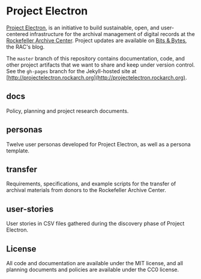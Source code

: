 # Project Electron

[Project Electron](http://projectelectron.rockarch.org/), is an initiative to build sustainable, open, and user-centered infrastructure for the archival management of digital records at the [Rockefeller Archive Center](http://rockarch.org/). Project updates are available on [Bits & Bytes](http://blog.rockarch.org/), the RAC's blog. 

The `master` branch of this repository contains documentation, code, and other project artifacts that we want to share and keep under version control. See the `gh-pages` branch for the Jekyll-hosted site at [http://projectelectron.rockarch.org](http://projectelectron.rockarch.org).

## docs

Policy, planning and project research documents.

## personas

Twelve user personas developed for Project Electron, as well as a persona template.

## transfer

Requirements, specifications, and example scripts for the transfer of archival materials from donors to the Rockefeller Archive Center. 

## user-stories

User stories in CSV files gathered during the discovery phase of Project Electron.

## License

All code and documentation are available under the MIT license, and all planning documents and policies are available under the CC0 license. 
